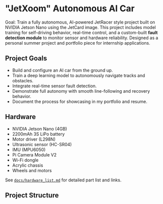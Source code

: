 # "JetXoom" Autonomous AI Car
Goal: Train a fully autonomous, AI-powered JetRacer style project built on NVIDIA Jetson Nano using the JetCard image. This project includes model training for self-driving behavior, real-time control, and a custom-built **fault detection module** to monitor sensor and hardware reliability. Designed as a personal summer project and portfolio piece for internship applications.

## Project Goals
- Build and configure an AI car from the ground up.
- Train a deep learning model to autonomously navigate tracks and obstacles.
- Integrate real-time sensor fault detection.
- Demonstrate full autonomy with smooth line-following and recovery behavior.
- Document the process for showcasing in my portfolio and resume.


## Hardware
- NVIDIA Jetson Nano (4GB)
- 2200mAh 3S LiPo battery
- Motor driver (L298N)
- Ultrasonic sensor (HC-SR04)
- IMU (MPU6050)
- Pi Camera Module V2
- Wi-Fi dongle
- Acrylic chassis 
- Wheels and motors

See [`docs/hardware_list.md`]([docs/hardware_list.md](https://docs.google.com/document/d/17P2p_zScGRy9KwMatDvKX1qE3s3ogGrmhXNLoPHxNAk/edit?tab=t.0)) for detailed part list and links.


## Project Structure
